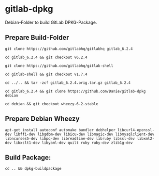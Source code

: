 # gitlab-dpkg
Debian-Folder to build GitLab DPKG-Package.

## Prepare Build-Folder

    git clone https://github.com/gitlabhq/gitlabhq gitlab_6.2.4

    cd gitlab_6.2.4 && git checkout v6.2.4

    git clone https://github.com/gitlabhq/gitlab-shell

    cd gitlab-shell && git checkout v1.7.4

    cd ../.. && tar -zcf gitlab_6.2.4.orig.tar.gz gitlab_6.2.4

    cd gitlab_6.2.4 && git clone https://github.com/Danie/gitlab-dpkg debian

    cd debian && git checkout wheezy-6-2-stable

## Prepare Debian Wheezy

    apt-get install autoconf automake bundler debhelper libcurl4-openssl-dev libffi-dev libgdbm-dev libicu-dev libmagic-dev libmysqlclient-dev libncurses5-dev libpq-dev libreadline-dev libruby libssl-dev libxml2-dev libxslt1-dev libyaml-dev quilt ruby ruby-dev zlib1g-dev

## Build Package:

    cd .. && dpkg-buildpackage
